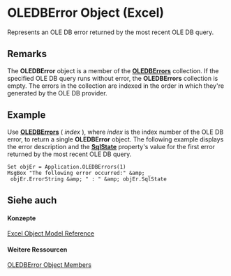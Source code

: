 
# OLEDBError Object (Excel)

Represents an OLE DB error returned by the most recent OLE DB query.


## Remarks

 The **OLEDBError** object is a member of the **[OLEDBErrors](0e48697d-4f65-b544-4487-24a9fd2b81b6.md)** collection. If the specified OLE DB query runs without error, the **OLEDBErrors** collection is empty. The errors in the collection are indexed in the order in which they're generated by the OLE DB provider.


## Example

Use  **[OLEDBErrors](47caef7a-fd3c-f67f-09c1-5ac21d65b67f.md)** ( _index_ ), where _index_ is the index number of the OLE DB error, to return a single **OLEDBError** object. The following example displays the error description and the **[SqlState](cd05c61a-da9f-5022-c359-b90351e6489d.md)** property's value for the first error returned by the most recent OLE DB query.


```
Set objEr = Application.OLEDBErrors(1) 
MsgBox "The following error occurred:" &amp; _ 
 objEr.ErrorString &amp; " : " &amp; objEr.SqlState
```


## Siehe auch


#### Konzepte


[Excel Object Model Reference](11ea8598-8a20-92d5-f98b-0da04263bf2c.md)
#### Weitere Ressourcen


[OLEDBError Object Members](http://msdn.microsoft.com/library/52181252-dd6f-b267-fa21-4ad8175b7346%28Office.15%29.aspx)